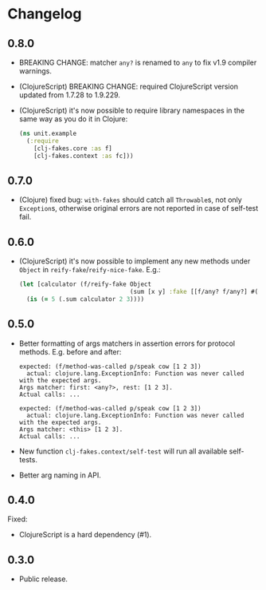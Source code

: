 # Changelog

## 0.8.0
- BREAKING CHANGE: matcher `any?` is renamed to `any` to fix v1.9 compiler warnings.
- (ClojureScript) BREAKING CHANGE: required ClojureScript version updated from 1.7.28 to 1.9.229.
- (ClojureScript) it's now possible to require library namespaces in the same way as you do it in Clojure:

    ```clj
    (ns unit.example
      (:require
        [clj-fakes.core :as f]
        [clj-fakes.context :as fc]))
    ```

## 0.7.0

- (Clojure) fixed bug: `with-fakes` should catch all `Throwable`s, not only `Exception`s,
otherwise original errors are not reported in case of self-test fail.

## 0.6.0

- (ClojureScript) it's now possible to implement any new methods under `Object` in `reify-fake`/`reify-nice-fake`. E.g.:

    ```clj
    (let [calculator (f/reify-fake Object
                                   (sum [x y] :fake [[f/any? f/any?] #(+ %2 %3)]))]
      (is (= 5 (.sum calculator 2 3))))
    ```

## 0.5.0

- Better formatting of args matchers in assertion errors for protocol methods. E.g. before and after:

    ```
    expected: (f/method-was-called p/speak cow [1 2 3])
      actual: clojure.lang.ExceptionInfo: Function was never called with the expected args.
    Args matcher: first: <any?>, rest: [1 2 3].
    Actual calls: ...
    ```
    
    ```
    expected: (f/method-was-called p/speak cow [1 2 3])
      actual: clojure.lang.ExceptionInfo: Function was never called with the expected args.
    Args matcher: <this> [1 2 3].
    Actual calls: ...
    ```

- New function `clj-fakes.context/self-test` will run all available self-tests.
- Better arg naming in API.

## 0.4.0

Fixed:
- ClojureScript is a hard dependency (#1).

## 0.3.0

- Public release.